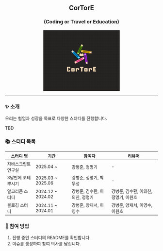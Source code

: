 
<div align="center">
    
## CorTorE
### (Coding or Travel or Education)
    
<img src="./logo.png" alt="CorTorE logo" height=50% width=50% style="border: 1px solid white; display: block; margin: auto;">

</div>

-----

### ✨ **소개**

우리는 협업과 성장을 목표로 다양한 스터디를 진행합니다.

TBD

### 📚 **스터디 목록**

| **스터디 명**      | **기간**  | **참여자**                     | **리뷰어**|
| ------------------ | --------- | ------------------------------ | -------------- |
| 자바스크립트 연구실 | 2025.04 ~        | 강병준, 정명기| - |
| 3달만에 코테 뿌시기  | 2025.03 ~ 2025.06 | 강병준, 정명기, 박무성 | - |
| 알고리즘 스터디    | 2024.12 ~ 2024.02 | 강병준, 김수환, 이의찬, 정명기            | 강병준, 김수환, 이의찬, 정명기, 이원호        |
| 블로깅 스터디      | 2024.11 ~ 2024.01 | 강병준, 양재서, 이영수            |강병준, 양재서, 이영수, 이원호  |

### 🙌 **참여 방법**

1. 진행 중인 스터디의 README를 확인합니다.
2. 이슈를 생성하여 참여 의사를 남깁니다.
